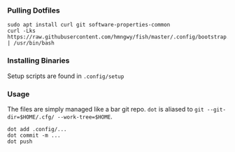### Pulling Dotfiles
```
sudo apt install curl git software-properties-common
curl -Lks https://raw.githubusercontent.com/hmngwy/fish/master/.config/bootstrap.sh | /usr/bin/bash
```

### Installing Binaries
Setup scripts are found in `.config/setup`

### Usage
The files are simply managed like a bar git repo. `dot` is aliased to `git --git-dir=$HOME/.cfg/ --work-tree=$HOME`.


```
dot add .config/...
dot commit -m ...
dot push
```
